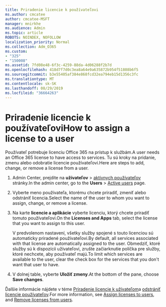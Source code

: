```yaml
---
title: Priradenie licencie k používateľovi
ms.author: cmcatee
author: cmcatee-MSFT
manager: mnirkhe
ms.audience: Admin
ms.topic: article
ROBOTS: NOINDEX, NOFOLLOW
localization_priority: Normal
ms.collection: Adm_O365
ms.custom:
- "325"
- "150008"
ms.assetid: 7fd08e48-6f3c-4259-88da-4d06288f2b7d
ms.openlocfilehash: 418d7f7d0c3ea8a64e9a635872b954f51808b6f5
ms.sourcegitcommit: b3e55405af384e868fcd32ea794eb15d1356c3fc
ms.translationtype: MT
ms.contentlocale: sk-SK
ms.lasthandoff: 08/29/2019
ms.locfileid: "36664263"
---
```

# <a name="how-to-assign-a-license-to-a-user"></a><span data-ttu-id="51e2c-102">Priradenie licencie k používateľovi</span><span class="sxs-lookup"><span data-stu-id="51e2c-102">How to assign a license to a user</span></span>

<span data-ttu-id="51e2c-103">Používateľ potrebuje licenciu Office 365 na prístup k službám.</span><span class="sxs-lookup"><span data-stu-id="51e2c-103">A user needs an Office 365 license to have access to services.</span></span> <span data-ttu-id="51e2c-104">Tu sú kroky na pridanie, zmenu alebo odobratie licencie používateľovi.</span><span class="sxs-lookup"><span data-stu-id="51e2c-104">Here are steps to add, change, or remove a license from a user.</span></span>
  
1. <span data-ttu-id="51e2c-105">Admin Center, prejdite na **užívateľov** \> [aktívnych používateľov](https://go.microsoft.com/fwlink/p/?linkid=834822) stránky.</span><span class="sxs-lookup"><span data-stu-id="51e2c-105">In the admin center, go to the **Users** \> [Active users](https://go.microsoft.com/fwlink/p/?linkid=834822) page.</span></span>

2. <span data-ttu-id="51e2c-106">Vyberte meno používateľa, ktorému chcete priradiť, zmeniť alebo odstrániť licencia.</span><span class="sxs-lookup"><span data-stu-id="51e2c-106">Select the name of the user to whom you want to assign, change, or remove a license.</span></span>

3. <span data-ttu-id="51e2c-107">Na karte **licencie a aplikácie** vyberte licenciu, ktorý chcete priradiť tomuto používateľovi.</span><span class="sxs-lookup"><span data-stu-id="51e2c-107">On the **Licenses and Apps** tab, select the license that you want to assign to this user.</span></span>

    <span data-ttu-id="51e2c-108">V predvolenom nastavení, všetky služby spojené s touto licenciou sú automaticky priradené používateľovi.</span><span class="sxs-lookup"><span data-stu-id="51e2c-108">By default, all services associated with that license are automatically assigned to the user.</span></span> <span data-ttu-id="51e2c-109">Obmedziť, ktoré služby sú k dispozícii užívateľovi, zrušte začiarknutie políčka pre služby, ktoré nechcete, aby používateľ majú.</span><span class="sxs-lookup"><span data-stu-id="51e2c-109">To limit which services are available to the user, clear the check box for the services that you don't want that user to have.</span></span>

4. <span data-ttu-id="51e2c-110">V dolnej table, vyberte **Uložiť zmeny**.</span><span class="sxs-lookup"><span data-stu-id="51e2c-110">At the bottom of the pane, choose **Save changes**.</span></span>

<span data-ttu-id="51e2c-111">Ďalšie informácie nájdete v téme [Priradenie licencie k užívateľom](https://docs.microsoft.com/office365/admin/subscriptions-and-billing/assign-licenses-to-users)a [odstrániť licencie používateľov](https://docs.microsoft.com/office365/admin/subscriptions-and-billing/remove-licenses-from-users).</span><span class="sxs-lookup"><span data-stu-id="51e2c-111">For more information, see [Assign licenses to users](https://docs.microsoft.com/office365/admin/subscriptions-and-billing/assign-licenses-to-users), and [Remove licenses from users](https://docs.microsoft.com/office365/admin/subscriptions-and-billing/remove-licenses-from-users).</span></span>